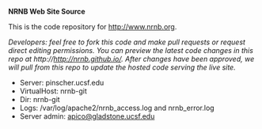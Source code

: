 **NRNB Web Site Source**

This is the code repository for http://www.nrnb.org.

*Developers: feel free to fork this code and make pull requests or request direct editing permissions. You can preview the latest code changes in this repo at http://http://nrnb.github.io/. After changes have been approved, we will pull from this repo to update the hosted code serving the live site.*

* Server: pinscher.ucsf.edu
* VirtualHost: nrnb-git
* Dir: nrnb-git
* Logs: /var/log/apache2/nrnb_access.log and nrnb_error.log
* Server admin: apico@gladstone.ucsf.edu
